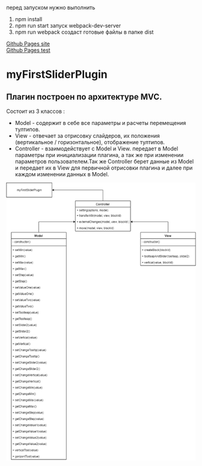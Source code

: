 перед запуском нужно выполнить
1. npm install
2. npm run start запуск webpack-dev-server
3. npm run webpack создаст готовые файлы в папке dist

[Github Pages site](https://evgeniychuprov.github.io/slider/dist/)  
[Github Pages test](https://evgeniychuprov.github.io/slider/coverage/html) 

# myFirstSliderPlugin
## Плагин построен по архитектуре MVC.
Состоит из 3 классов :
- Model - содержит в себе все параметры и расчеты  перемещения тултипов.
- View - отвечает за отрисовку слайдеров, их положения (вертикальное / горизонтальное), отображение тултипов.
- Controller - взаимодействует с Model и View.  передает в Model параметры при инициализации плагина, а так же при изменении параметров пользователем.Так же Controller берет данные из Model и передает их в View для первичной отрисовки плагина и далее при каждом изменении данных в Model.

![alt text](UML/diagram.png)